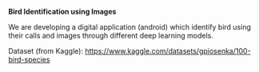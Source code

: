 **Bird Identification using Images**
 
We are developing a digital application (android) which identify bird using their calls and images through different deep learning models.

Dataset (from Kaggle):
https://www.kaggle.com/datasets/gpiosenka/100-bird-species
